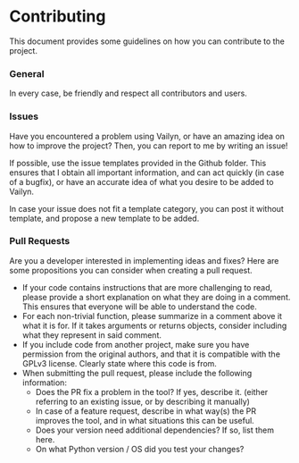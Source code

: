 # Contributing

This document provides some guidelines on how you can contribute to the project.

### General

In every case, be friendly and respect all contributors and users.

### Issues

Have you encountered a problem using Vailyn, or have an amazing idea on how to improve the project? Then, you can report to me by writing an issue!

If possible, use the issue templates provided in the Github folder. This ensures that I obtain all important information, and can act quickly (in case of a bugfix), or have an accurate idea of what you desire to be added to Vailyn.

In case your issue does not fit a template category, you can post it without template, and propose a new template to be added.

### Pull Requests

Are you a developer interested in implementing ideas and fixes? Here are some propositions you can consider when creating a pull request.

* If your code contains instructions that are more challenging to read, please provide a short explanation on what they are doing in a comment. This ensures that everyone will be able to understand the code.
* For each non-trivial function, please summarize in a comment above it what it is for. If it takes arguments or returns objects, consider including what they represent in said comment.
* If you include code from another project, make sure you have permission from the original authors, and that it is compatible with the GPLv3 license. Clearly state where this code is from.
* When submitting the pull request, please include the following information:
  * Does the PR fix a problem in the tool? If yes, describe it. (either referring to an existing issue, or by describing it manually)
  * In case of a feature request, describe in what way(s) the PR improves the tool, and in what situations this can be useful.
  * Does your version need additional dependencies? If so, list them here.
  * On what Python version / OS did you test your changes?
